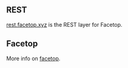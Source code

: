 ## REST

[rest.facetop.xyz](https://rest.facetop.xyz) is the REST layer for Facetop.

## Facetop

More info on [facetop](http://www.facetop.xyz).
